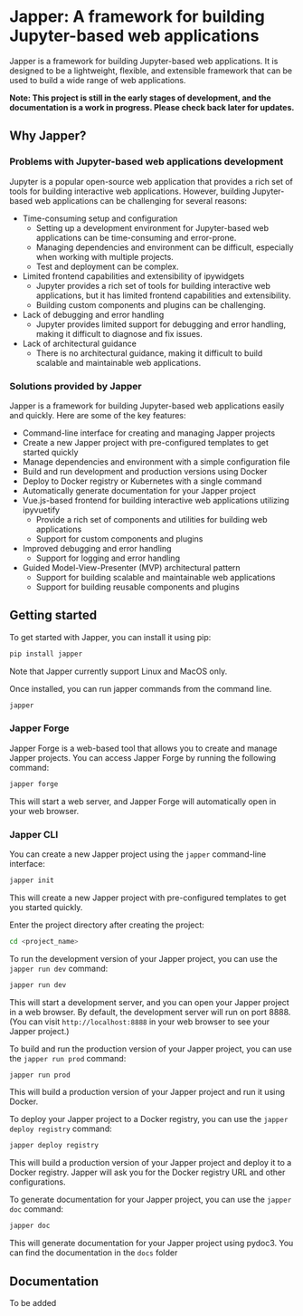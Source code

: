 # Japper: A framework for building Jupyter-based web applications

Japper is a framework for building Jupyter-based web applications. It is designed to be a lightweight, flexible, and
extensible framework that can be used to build a wide range of web applications.

**Note: This project is still in the early stages of development, and the documentation is a work in progress. Please
check back later for updates.**

## Why Japper?

### Problems with Jupyter-based web applications development

Jupyter is a popular open-source web application that provides a rich set of tools for building interactive web
applications. However, building Jupyter-based web applications can be challenging for several reasons:

- Time-consuming setup and configuration
    - Setting up a development environment for Jupyter-based web applications can be time-consuming and error-prone.
    - Managing dependencies and environment can be difficult, especially when working with multiple projects.
    - Test and deployment can be complex.
- Limited frontend capabilities and extensibility of ipywidgets
    - Jupyter provides a rich set of tools for building interactive web applications, but it has limited frontend
      capabilities and extensibility.
    - Building custom components and plugins can be challenging.
- Lack of debugging and error handling
    - Jupyter provides limited support for debugging and error handling, making it difficult to diagnose and fix issues.
- Lack of architectural guidance
    - There is no architectural guidance, making it difficult to build scalable and maintainable web applications.

### Solutions provided by Japper

Japper is a framework for building Jupyter-based web applications easily and quickly. Here are some of the key features:

- Command-line interface for creating and managing Japper projects
- Create a new Japper project with pre-configured templates to get started quickly
- Manage dependencies and environment with a simple configuration file
- Build and run development and production versions using Docker
- Deploy to Docker registry or Kubernetes with a single command
- Automatically generate documentation for your Japper project
- Vue.js-based frontend for building interactive web applications utilizing ipyvuetify
    - Provide a rich set of components and utilities for building web applications
    - Support for custom components and plugins
- Improved debugging and error handling
    - Support for logging and error handling
- Guided Model-View-Presenter (MVP) architectural pattern
    - Support for building scalable and maintainable web applications
    - Support for building reusable components and plugins

## Getting started

To get started with Japper, you can install it using pip:

```bash
pip install japper
```

Note that Japper currently support Linux and MacOS only.

Once installed, you can run japper commands from the command line.

```bash
japper
```

### Japper Forge

Japper Forge is a web-based tool that allows you to create and manage Japper projects. You can access Japper Forge by
running the following command:

```bash
japper forge
```

This will start a web server, and Japper Forge will automatically open in your web browser.

### Japper CLI

You can create a new Japper project using the `japper` command-line interface:

```bash
japper init
```

This will create a new Japper project with pre-configured templates to get you started quickly.

Enter the project directory after creating the project:

```bash
cd <project_name>
```

To run the development version of your Japper project, you can use the `japper run dev` command:

```bash
japper run dev
```

This will start a development server, and you can open your Japper project in a web browser. By default, the development
server will run on port 8888. (You can visit `http://localhost:8888` in your web browser to see your Japper project.)

To build and run the production version of your Japper project, you can use the `japper run prod` command:

```bash
japper run prod
```

This will build a production version of your Japper project and run it using Docker.

To deploy your Japper project to a Docker registry, you can use the `japper deploy registry` command:

```bash
japper deploy registry
```

This will build a production version of your Japper project and deploy it to a Docker registry. Japper will ask you for
the Docker registry URL and other configurations.

To generate documentation for your Japper project, you can use the `japper doc` command:

```bash
japper doc
```

This will generate documentation for your Japper project using pydoc3. You can find the documentation in the `docs`
folder

## Documentation

To be added

